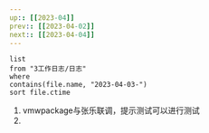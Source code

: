 ```yaml
---
up:: [[2023-04]]
prev:: [[2023-04-02]]
next:: [[2023-04-04]]
---
```


```dataview
list
from "3工作日志/日志"
where
contains(file.name, "2023-04-03-")
sort file.ctime
```

1. vmwpackage与张乐联调，提示测试可以进行测试
2. 
